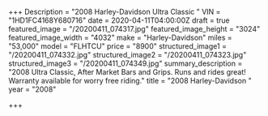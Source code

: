 +++
Description = "2008 Harley-Davidson Ultra Classic "
VIN = "1HD1FC4168Y680716"
date = 2020-04-11T04:00:00Z
draft = true
featured_image = "/20200411_074317.jpg"
featured_image_height = "3024"
featured_image_width = "4032"
make = "Harley-Davidson"
miles = "53,000"
model = "FLHTCU"
price = "8900"
structured_image1 = "/20200411_074332.jpg"
structured_image2 = "/20200411_074323.jpg"
structured_image3 = "/20200411_074349.jpg"
summary_description = "2008 Ultra Classic, After Market Bars and Grips. Runs and rides great! Warranty available for worry free riding."
title = "2008 Harley-Davidson "
year = "2008"

+++
